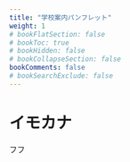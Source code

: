```yaml
---
title: "学校案内パンフレット"
weight: 1
# bookFlatSection: false
# bookToc: true
# bookHidden: false
# bookCollapseSection: false
bookComments: false
# bookSearchExclude: false
---
```


# イモカナ

フフ
